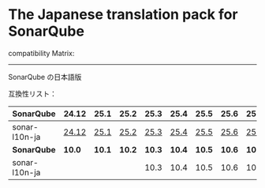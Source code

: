# The Japanese translation pack for SonarQube

compatibility Matrix:

---

SonarQube の日本語版

互換性リスト：

| **SonarQube** | **24.12**                                                                     | **25.1**                                                                    | **25.2**                                                                    | **25.3**                                                                    | **25.4**                                                                    | **25.5**                                                                    | **25.6**                                                                    | **25.7**                                                                    | **25.8**                                                                    |
| ------------- | ----------------------------------------------------------------------------- | --------------------------------------------------------------------------- | --------------------------------------------------------------------------- | --------------------------------------------------------------------------- | --------------------------------------------------------------------------- | --------------------------------------------------------------------------- | --------------------------------------------------------------------------- | --------------------------------------------------------------------------- | --------------------------------------------------------------------------- |
| sonar-l10n-ja | [24.12](https://github.com/naoyayamamoto/sonar-l10n-ja/releases/tag/v24.12.0) | [25.1](https://github.com/naoyayamamoto/sonar-l10n-ja/releases/tag/v25.1.0) | [25.2](https://github.com/naoyayamamoto/sonar-l10n-ja/releases/tag/v25.2.0) | [25.3](https://github.com/naoyayamamoto/sonar-l10n-ja/releases/tag/v25.3.0) | [25.4](https://github.com/naoyayamamoto/sonar-l10n-ja/releases/tag/v25.4.0) | [25.5](https://github.com/naoyayamamoto/sonar-l10n-ja/releases/tag/v25.5.0) | [25.6](https://github.com/naoyayamamoto/sonar-l10n-ja/releases/tag/v25.6.0) | [25.7](https://github.com/naoyayamamoto/sonar-l10n-ja/releases/tag/v25.7.0) | [25.8](https://github.com/naoyayamamoto/sonar-l10n-ja/releases/tag/v25.8.0) |
| **SonarQube** | **10.0**                                                                      | **10.1**                                                                    | **10.2**                                                                    | **10.3**                                                                    | **10.4**                                                                    | **10.5**                                                                    | **10.6**                                                                    | **10.7**                                                                    |
| sonar-l10n-ja |                                                                               |                                                                             |                                                                             | 10.3                                                                        | 10.4                                                                        | 10.5                                                                        | 10.6                                                                        | 10.7                                                                        |                                                                             |

